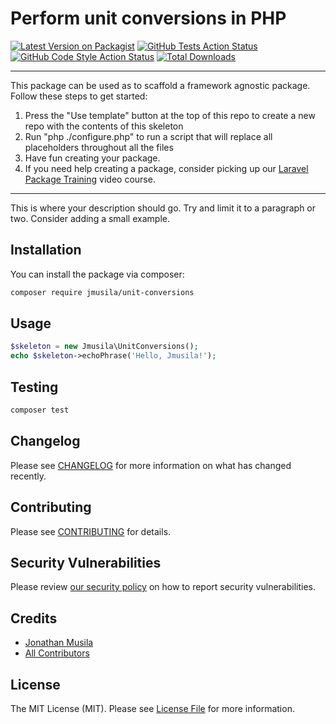 # Perform unit conversions in PHP

[![Latest Version on Packagist](https://img.shields.io/packagist/v/jmusila/unit-conversions.svg?style=flat-square)](https://packagist.org/packages/jmusila/unit-conversions)
[![GitHub Tests Action Status](https://img.shields.io/github/workflow/status/jmusila/unit-conversions/run-tests?label=tests)](https://github.com/jmusila/unit-conversions/actions?query=workflow%3ATests+branch%3Amain)
[![GitHub Code Style Action Status](https://img.shields.io/github/workflow/status/jmusila/unit-conversions/Check%20&%20fix%20styling?label=code%20style)](https://github.com/jmusila/unit-conversions/actions?query=workflow%3A"Check+%26+fix+styling"+branch%3Amain)
[![Total Downloads](https://img.shields.io/packagist/dt/jmusila/unit-conversions.svg?style=flat-square)](https://packagist.org/packages/jmusila/unit-conversions)

---
This package can be used as to scaffold a framework agnostic package. Follow these steps to get started:

1. Press the "Use template" button at the top of this repo to create a new repo with the contents of this skeleton
2. Run "php ./configure.php" to run a script that will replace all placeholders throughout all the files
3. Have fun creating your package.
4. If you need help creating a package, consider picking up our <a href="https://laravelpackage.training">Laravel Package Training</a> video course.
---

This is where your description should go. Try and limit it to a paragraph or two. Consider adding a small example.

## Installation

You can install the package via composer:

```bash
composer require jmusila/unit-conversions
```

## Usage

```php
$skeleton = new Jmusila\UnitConversions();
echo $skeleton->echoPhrase('Hello, Jmusila!');
```

## Testing

```bash
composer test
```

## Changelog

Please see [CHANGELOG](CHANGELOG.md) for more information on what has changed recently.

## Contributing

Please see [CONTRIBUTING](.github/CONTRIBUTING.md) for details.

## Security Vulnerabilities

Please review [our security policy](../../security/policy) on how to report security vulnerabilities.

## Credits

- [Jonathan Musila](https://github.com/jmusila)
- [All Contributors](../../contributors)

## License

The MIT License (MIT). Please see [License File](LICENSE.md) for more information.
